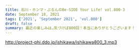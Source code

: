 ```yaml
---
title: 石川・ホンマ・ぶるんのBe-SIDE Your Life! vol.800-3
date: September 18, 2021
tags: ['2021', 'September 2021', 'vol.800']
draft: false
summary: 最近の楽しみは…気づけば800回！本当にありがとうございます！
---
```


http://project-phi.ddo.jp/ishikawa/ishikawa800_3.mp3
